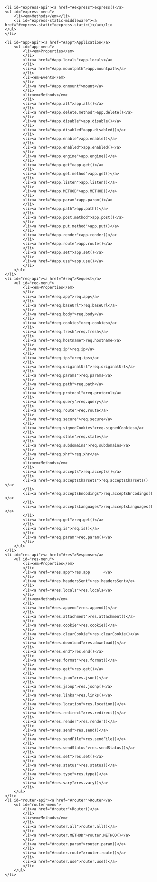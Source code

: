 <ul id="menu">

    <li id="express-api"><a href="#express">express()</a>
    <ul id="express-menu">
        <li><em>Methods</em></li>
        <li id="express-static-middleware"><a href="#express.static">express.static()</a></li>
    </ul>
    </li>

    <li id="app-api"><a href="#app">Application</a>
        <ul id="app-menu">
            <li><em>Properties</em>
            </li>
            <li><a href="#app.locals">app.locals</a>
            </li>
            <li><a href="#app.mountpath">app.mountpath</a>
            </li>
            <li><em>Events</em>
            </li>
            <li><a href="#app.onmount">mount</a>
            </li>
            <li><em>Methods</em>
            </li>
            <li><a href="#app.all">app.all()</a>
            </li>
            <li><a href="#app.delete.method">app.delete()</a>
            </li>
            <li><a href="#app.disable">app.disable()</a>
            </li>
            <li><a href="#app.disabled">app.disabled()</a>
            </li>
            <li><a href="#app.enable">app.enable()</a>
            </li>
            <li><a href="#app.enabled">app.enabled()</a>
            </li>
            <li><a href="#app.engine">app.engine()</a>
            </li>
            <li><a href="#app.get">app.get()</a>
            </li>
            <li><a href="#app.get.method">app.get()</a>
            </li>
            <li><a href="#app.listen">app.listen()</a>
            </li>
            <li><a href="#app.METHOD">app.METHOD()</a>
            </li>
            <li><a href="#app.param">app.param()</a>
            </li>
            <li><a href="#app.path">app.path()</a>
            </li>
            <li><a href="#app.post.method">app.post()</a>
            </li>
            <li><a href="#app.put.method">app.put()</a>
            </li>
            <li><a href="#app.render">app.render()</a>
            </li>
            <li><a href="#app.route">app.route()</a>
            </li>
            <li><a href="#app.set">app.set()</a>
            </li>
            <li><a href="#app.use">app.use()</a>
            </li>
        </ul>
    </li>
    <li id="req-api"><a href="#req">Request</a>
        <ul id="req-menu">
            <li><em>Properties</em>
            </li>
            <li><a href="#req.app">req.app</a>
            </li>
            <li><a href="#req.baseUrl">req.baseUrl</a>
            </li>
            <li><a href="#req.body">req.body</a>
            </li>
            <li><a href="#req.cookies">req.cookies</a>
            </li>
            <li><a href="#req.fresh">req.fresh</a>
            </li>
            <li><a href="#req.hostname">req.hostname</a>
            </li>
            <li><a href="#req.ip">req.ip</a>
            </li>
            <li><a href="#req.ips">req.ips</a>
            </li>
            <li><a href="#req.originalUrl">req.originalUrl</a>
            </li>
            <li><a href="#req.params">req.params</a>
            </li>
            <li><a href="#req.path">req.path</a>
            </li>
            <li><a href="#req.protocol">req.protocol</a>
            </li>
            <li><a href="#req.query">req.query</a>
            </li>
            <li><a href="#req.route">req.route</a>
            </li>
            <li><a href="#req.secure">req.secure</a>
            </li>
            <li><a href="#req.signedCookies">req.signedCookies</a>
            </li>
            <li><a href="#req.stale">req.stale</a>
            </li>
            <li><a href="#req.subdomains">req.subdomains</a>
            </li>
            <li><a href="#req.xhr">req.xhr</a>
            </li>
            <li><em>Methods</em>
            </li>
            <li><a href="#req.accepts">req.accepts()</a>
            </li>
            <li><a href="#req.acceptsCharsets">req.acceptsCharsets()</a>
            </li>
            <li><a href="#req.acceptsEncodings">req.acceptsEncodings()</a>
            </li>
            <li><a href="#req.acceptsLanguages">req.acceptsLanguages()</a>
            </li>
            <li><a href="#req.get">req.get()</a>
            </li>
            <li><a href="#req.is">req.is()</a>
            </li>
            <li><a href="#req.param">req.param()</a>
            </li>
        </ul>
    </li>
    <li id="res-api"><a href="#res">Response</a>
        <ul id="res-menu">
            <li><em>Properties</em>
            </li>
            <li><a href="#res.app">res.app      </a>
            </li>
            <li><a href="#res.headersSent">res.headersSent</a>
            </li>
            <li><a href="#res.locals">res.locals</a>
            </li>
            <li><em>Methods</em>
            </li>
            <li><a href="#res.append">res.append()</a>
            </li>
            <li><a href="#res.attachment">res.attachment()</a>
            </li>
            <li><a href="#res.cookie">res.cookie()</a>
            </li>
            <li><a href="#res.clearCookie">res.clearCookie()</a>
            </li>
            <li><a href="#res.download">res.download()</a>
            </li>
            <li><a href="#res.end">res.end()</a>
            </li>
            <li><a href="#res.format">res.format()</a>
            </li>
            <li><a href="#res.get">res.get()</a>
            </li>
            <li><a href="#res.json">res.json()</a>
            </li>
            <li><a href="#res.jsonp">res.jsonp()</a>
            </li>
            <li><a href="#res.links">res.links()</a>
            </li>
            <li><a href="#res.location">res.location()</a>
            </li>
            <li><a href="#res.redirect">res.redirect()</a>
            </li>
            <li><a href="#res.render">res.render()</a>
            </li>
            <li><a href="#res.send">res.send()</a>
            </li>
            <li><a href="#res.sendFile">res.sendFile()</a>
            </li>
            <li><a href="#res.sendStatus">res.sendStatus()</a>
            </li>
            <li><a href="#res.set">res.set()</a>
            </li>
            <li><a href="#res.status">res.status()</a>
            </li>
            <li><a href="#res.type">res.type()</a>
            </li>
            <li><a href="#res.vary">res.vary()</a>
            </li>
        </ul>
    </li>
    <li id="router-api"><a href="#router">Router</a>
        <ul id="router-menu">
            <li><a href="#router">Router()</a>
            </li>
            <li><em>Methods</em>
            </li>
            <li><a href="#router.all">router.all()</a>
            </li>
            <li><a href="#router.METHOD">router.METHOD()</a>
            </li>
            <li><a href="#router.param">router.param()</a>
            </li>
            <li><a href="#router.route">router.route()</a>
            </li>
            <li><a href="#router.use">router.use()</a>
            </li>
        </ul>
    </li>
</ul>
